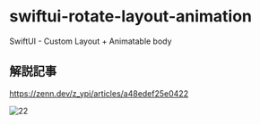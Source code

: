 # swiftui-rotate-layout-animation
SwiftUI - Custom Layout + Animatable body

## 解説記事

https://zenn.dev/z_ypi/articles/a48edef25e0422

![22](https://github.com/user-attachments/assets/929f2d43-8543-4d25-8103-a45716c0ad6c)

